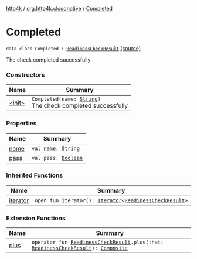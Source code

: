 [http4k](../../index.md) / [org.http4k.cloudnative](../index.md) / [Completed](./index.md)

# Completed

`data class Completed : `[`ReadinessCheckResult`](../-readiness-check-result/index.md) [(source)](https://github.com/http4k/http4k/blob/master/http4k-cloudnative/src/main/kotlin/org/http4k/cloudnative/ReadinessCheckResult.kt#L23)

The check completed successfully

### Constructors

| Name | Summary |
|---|---|
| [&lt;init&gt;](-init-.md) | `Completed(name: `[`String`](https://kotlinlang.org/api/latest/jvm/stdlib/kotlin/-string/index.html)`)`<br>The check completed successfully |

### Properties

| Name | Summary |
|---|---|
| [name](name.md) | `val name: `[`String`](https://kotlinlang.org/api/latest/jvm/stdlib/kotlin/-string/index.html) |
| [pass](pass.md) | `val pass: `[`Boolean`](https://kotlinlang.org/api/latest/jvm/stdlib/kotlin/-boolean/index.html) |

### Inherited Functions

| Name | Summary |
|---|---|
| [iterator](../-readiness-check-result/iterator.md) | `open fun iterator(): `[`Iterator`](https://kotlinlang.org/api/latest/jvm/stdlib/kotlin.collections/-iterator/index.html)`<`[`ReadinessCheckResult`](../-readiness-check-result/index.md)`>` |

### Extension Functions

| Name | Summary |
|---|---|
| [plus](../plus.md) | `operator fun `[`ReadinessCheckResult`](../-readiness-check-result/index.md)`.plus(that: `[`ReadinessCheckResult`](../-readiness-check-result/index.md)`): `[`Composite`](../-composite/index.md) |
